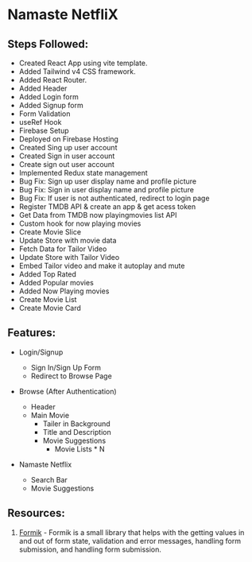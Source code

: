 # Namaste NetfliX


## Steps Followed:
- Created React App using vite template.
- Added Tailwind v4 CSS framework.
- Added React Router.
- Added Header
- Added Login form
- Added Signup form
- Form Validation
- useRef Hook
- Firebase Setup 
- Deployed on Firebase Hosting
- Created Sing up user account
- Created Sign in user account
- Create sign out user account
- Implemented Redux state management
- Bug Fix: Sign up user display name and profile picture
- Bug Fix: Sign in user display name and profile picture
- Bug Fix: If user is not authenticated, redirect to login page
- Register TMDB API & create an app & get acess token
- Get Data from TMDB now playingmovies list API
- Custom hook for now playing movies
- Create Movie Slice
- Update Store with movie data
- Fetch Data for Tailor Video 
- Update Store with  Tailor Video
- Embed Tailor video and make it autoplay and mute
- Added Top Rated
- Added Popular movies
- Added Now Playing movies
- Create Movie List
- Create Movie Card

## Features:
- Login/Signup
    - Sign In/Sign Up Form  
    - Redirect to Browse Page
- Browse (After Authentication)
    - Header
    - Main Movie
        - Tailer in Background
        - Title and Description
        - Movie Suggestions
            - Movie Lists * N

- Namaste Netflix
    - Search Bar    
    - Movie Suggestions


## Resources:
1. [Formik](https://formik.org/docs/overview) -  Formik is a small library that helps with the getting values in and out of form state, validation and error messages, handling form submission, and handling form submission.